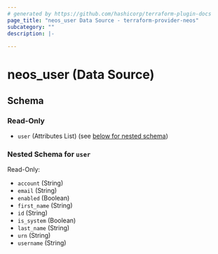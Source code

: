 ```yaml
---
# generated by https://github.com/hashicorp/terraform-plugin-docs
page_title: "neos_user Data Source - terraform-provider-neos"
subcategory: ""
description: |-
  
---
```


# neos_user (Data Source)





<!-- schema generated by tfplugindocs -->
## Schema

### Read-Only

- `user` (Attributes List) (see [below for nested schema](#nestedatt--user))

<a id="nestedatt--user"></a>
### Nested Schema for `user`

Read-Only:

- `account` (String)
- `email` (String)
- `enabled` (Boolean)
- `first_name` (String)
- `id` (String)
- `is_system` (Boolean)
- `last_name` (String)
- `urn` (String)
- `username` (String)

